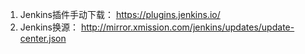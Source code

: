1. Jenkins插件手动下载： https://plugins.jenkins.io/
2. Jenkins换源： http://mirror.xmission.com/jenkins/updates/update-center.json
